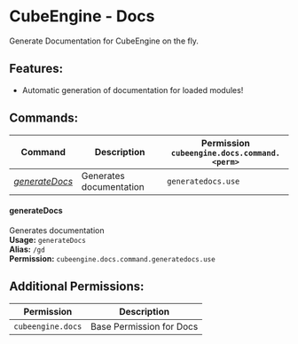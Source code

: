 # CubeEngine - Docs
Generate Documentation for CubeEngine on the fly.

## Features:
 - Automatic generation of documentation for loaded modules!

## Commands:

| Command | Description | Permission<br>`cubeengine.docs.command.<perm>` |
| --- | --- | --- |
| [*generateDocs*](#generatedocs) | Generates documentation | `generatedocs.use` |

#### generateDocs  
Generates documentation  
**Usage:** `generateDocs `  
**Alias:** `/gd`  
**Permission:** `cubeengine.docs.command.generatedocs.use`  
  

## Additional Permissions:

| Permission | Description |
| --- | --- |
| `cubeengine.docs` | Base Permission for Docs |